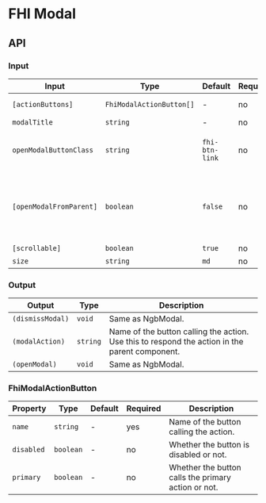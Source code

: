 # FHI Modal

## API

### Input

| Input                   | Type                     | Default        | Required | Description |
| ----------------------- | ------------------------ | -------------- | -------- | ----------- |
| `[actionButtons]`       | `FhiModalActionButton[]` | -              | no       | Object defining the buttons in the modal. |
| `modalTitle`            | `string`                 | -              | no       | Title at the top of the modal. |
| `openModalButtonClass`  | `string`                 | `fhi-btn-link` | no       | Button class on the button that opens the modal. The button can also be modified with markup inside the button. |
| `[openModalFromParent]` | `boolean`                | `false`        | no       | When set to `true` the method `FhiModalComponent.modal.open()` will be triggered. To be able to trigger change detection more than once, parent component is responsible for toggeling the value. |
| `[scrollable]`          | `boolean`                | `true`         | no       | Same as NgbModal |
| `size`                  | `string`                 | `md`           | no       | Same as NgbModal |

### Output

| Output           | Type     | Description |
| ---------------- | -------- | ----------- |
| `(dismissModal)` | `void`   | Same as NgbModal. |
| `(modalAction)`  | `string` | Name of the button calling the action. Use this to respond the action in the parent component. |
| `(openModal)`    | `void`   | Same as NgbModal. |

### FhiModalActionButton

| Property   | Type      | Default | Required | Description |
| ---------- | --------- | ------- | -------- | ----------- |
| `name`     | `string`  | -       | yes      | Name of the button calling the action. |
| `disabled` | `boolean` | -       | no       | Whether the button is disabled or not. |
| `primary`  | `boolean` | -       | no       | Whether the button calls the primary action or not. |
